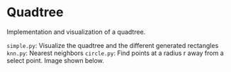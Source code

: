# Quadtree
Implementation and visualization of a quadtree. 

```simple.py```: Visualize the quadtree and the different generated rectangles 
```knn.py```: Nearest neighbors
```circle.py```: Find points at a radius r away from a select point. Image shown below.
